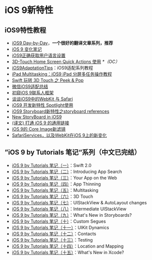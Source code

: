 # iOS 9新特性
## iOS9特性教程
- [iOS9 Day-by-Day][1]，**一个很好的翻译文章系列，推荐**
- [iOS 9 变化笔记][2]
- [iOS9正确获取用户语言设置][3]
- [3D-Touch Home Screen Quick Actions 使用][4] _\*（OC）_
- [iOS9AdaptationTips][5]：iOS9适配系列教程
- [iPad Multitasking：iOS9 iPad 分屏多任务操作教程][6]
- [Swift 玩转 3D Touch 之 Peek & Pop][7]
- [微信iOS9适配总结][8]
- [初窥iOS 9联系人框架][9]
- [谈谈iOS9中的WebKit 与 Safari][10]
- [iOS9 开发新特性 Spotlight使用][11]
- [iOS9 Storyboard新特性之storyboard references][12]
- [New StoryBoard in iOS9][13]
- [(译文) 打通 iOS 9 的通用链接][14]
- [iOS 9的 Core Image新滤镜][15]
- [SafariServices，以及WebKit在iOS 9上的新变化][16]

## ”iOS 9 by Tutorials 笔记“系列（中文已完结）
- [iOS 9 by Tutorials 笔记（一）][17]：Swift 2.0
- [iOS 9 by Tutorials 笔记（二）][18]：Introducing App Search
- [iOS 9 by Tutorials 笔记（三）][19]：Your App on the Web
- [iOS 9 by Tutorials 笔记（四）][20]：App Thinning
- [iOS 9 by Tutorials 笔记（五）][21]：Multitasking
- [iOS 9 by Tutorials 笔记（六）][22]：3D Touch
- [iOS 9 by Tutorials 笔记（七）][23]：UIStackView & AutoLayout changes 
- [iOS 9 by Tutorials 笔记（八）][24]：Intermediate UIStackView
- [iOS 9 by Tutorials 笔记（九）][25]：What's New in Storyboards?
- [iOS 9 by Tutorials 笔记（十）][26]：Custom Segues
- [iOS 9 by Tutorials 笔记（十一）][27]：UIKit Dynamics
- [iOS 9 by Tutorials 笔记（十二）][28]：Contacts
- [iOS 9 by Tutorials 笔记（十三）][29]：Testing
- [iOS 9 by Tutorials 笔记（十四）][30]：Location and Mapping
- [iOS 9 by Tutorials 笔记（十五）][31]：What's New in Xcode?

[1]:	http://www.jianshu.com/p/3768b9c65974
[2]:	http://segmentfault.com/a/1190000003794595
[3]:	http://blog.yourtion.com/get-current-language-on-ios9.html
[4]:	http://www.cnblogs.com/wb145230/p/4936596.html "3D-Touch Home Screen Quick Actions 使用"
[5]:	https://github.com/ChenYilong/iOS9AdaptationTips "iOS9AdaptationTips"
[6]:	http://segmentfault.com/a/1190000003794618 "iPad Multitasking：iOS9 iPad 分屏多任务操作教程"
[7]:	http://www.cnblogs.com/Ray-liang/p/4983592.html "Swift 玩转 3D Touch 之 Peek & Pop"
[8]:	http://mp.weixin.qq.com/s?__biz=MzAwNDY1ODY2OQ==&mid=400069917&idx=1&sn=ac651a2ba788980fb6730dc0c322293c&scene=0#rd
[9]:	http://www.cocoachina.com/ios/20151111/14077.html
[10]:	http://www.cnblogs.com/Ray-liang/p/4961702.html "谈谈iOS9中的WebKit 与 Safari"
[11]:	http://www.cnblogs.com/jgCho/p/4961435.html "iOS9 开发新特性 Spotlight使用"
[12]:	http://www.lvesli.com/?p=356 "iOS9 Storyboard新特性之storyboard references"
[13]:	http://segmentfault.com/a/1190000003957293 "New StoryBoard in iOS9"
[14]:	http://amonxu.com/2015/08/18/2015-08-18-Breaking-down-iOS9-Universal-Links/ "(译文) 打通 iOS 9 的通用链接"
[15]:	http://www.cocoachina.com/ios/20151118/14253.html
[16]:	http://www.hotobear.com/?p=1031 "SafariServices，以及WebKit在iOS 9上的新变化"
[17]:	http://chengway.in/ios-9-by-tutorials-bi-ji/ "iOS 9 by Tutorials 笔记（一）"
[18]:	http://chengway.in/ios-9-by-tutorials-bi-ji-er/ "iOS 9 by Tutorials 笔记（二）"
[19]:	http://chengway.in/ios-9-by-tutorials-bi-ji-san/ "iOS 9 by Tutorials 笔记（三）"
[20]:	http://chengway.in/ios-9-by-tutorials-bi-ji-si/ "iOS 9 by Tutorials 笔记（四）"
[21]:	http://chengway.in/ios-9-by-tutorials-bi-ji-wu/ "iOS 9 by Tutorials 笔记（五）"
[22]:	http://chengway.in/ios-9-by-tutorials-bi-ji-liu/ "iOS 9 by Tutorials 笔记（六）"
[23]:	http://chengway.in/ios-9-by-tutorials-bi-ji-qi/ "iOS 9 by Tutorials 笔记（七）"
[24]:	http://chengway.in/ios-9-by-tutorials-bi-ji-ba/ "iOS 9 by Tutorials 笔记（八）"
[25]:	http://chengway.in/ios-9-by-tutorials-bi-ji-jiu/ "iOS 9 by Tutorials 笔记（九）"
[26]:	http://chengway.in/ios-9-by-tutorials-bi-ji-shi/ "iOS 9 by Tutorials 笔记（十）"
[27]:	http://chengway.in/ios-9-by-tutorials-bi-ji-shi-yi/ "iOS 9 by Tutorials 笔记（十一）"
[28]:	http://chengway.in/ios-9-by-tutorials-bi-ji-shi-er/ "iOS 9 by Tutorials 笔记（十二）"
[29]:	http://chengway.in/ios-9-by-tutorials-bi-ji-shi-san/ "iOS 9 by Tutorials 笔记（十三）"
[30]:	http://chengway.in/ios-9-by-tutorials-bi-ji-shi-si/ "iOS 9 by Tutorials 笔记（十四）"
[31]:	http://chengway.in/ios-9-by-tutorials-bi-ji-shi-wu/ "iOS 9 by Tutorials 笔记（十五）"